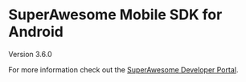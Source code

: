 SuperAwesome Mobile SDK for Android
===================================

Version 3.6.0

For more information check out the [SuperAwesome Developer Portal](http://developers.superawesome.tv/docs/androidsdk).
